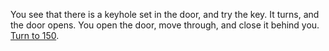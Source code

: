 You see that there is a keyhole set in the
door, and try the key. It turns, and the door
opens. You open the door, move through, and
close it behind you. [Turn to 150](150).
